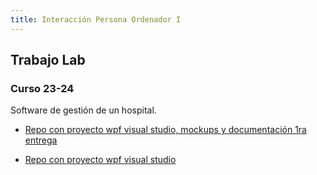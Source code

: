 ```yaml
---
title: Interacción Persona Ordenador I
---
```


## Trabajo Lab

### Curso 23-24

Software de gestión de un hospital.

- [Repo con proyecto wpf visual studio, mockups y documentación 1ra entrega](https://github.com/RedBed24/IPO_2324)

- [Repo con proyecto wpf visual studio](https://github.com/hnevesg/IPO_Lab_2324)
